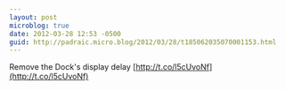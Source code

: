 ```yaml
---
layout: post
microblog: true
date: 2012-03-28 12:53 -0500
guid: http://padraic.micro.blog/2012/03/28/t185062035070001153.html
---
```

Remove the Dock's display delay [http://t.co/l5cUvoNf](http://t.co/l5cUvoNf)

